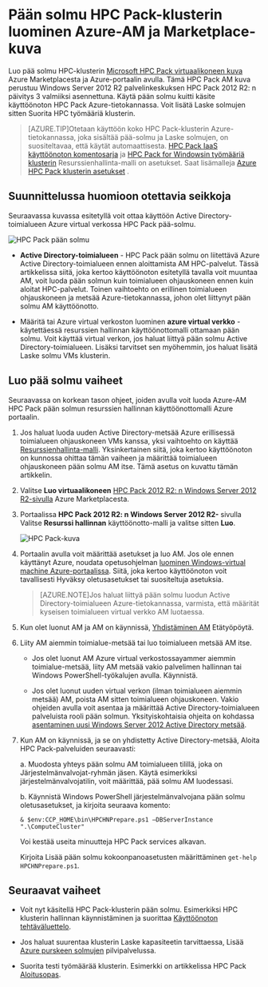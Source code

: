 <properties
 pageTitle="Luo pää HPC Pack-solmu Azure-AM | Microsoft Azure"
 description="Opettele käyttämään Microsoft HPC Pack pään solmu luominen Azure-AM Azure portaalin ja resurssien hallinnan käyttöönottomalli."
 services="virtual-machines-windows"
 documentationCenter=""
 authors="dlepow"
 manager="timlt"
 editor=""
 tags="azure-resource-manager,hpc-pack"/>
<tags
ms.service="virtual-machines-windows"
 ms.devlang="na"
 ms.topic="article"
 ms.tgt_pltfrm="vm-windows"
 ms.workload="big-compute"
 ms.date="08/17/2016"
 ms.author="danlep"/>

# <a name="create-the-head-node-of-an-hpc-pack-cluster-in-an-azure-vm-with-a-marketplace-image"></a>Pään solmu HPC Pack-klusterin luominen Azure-AM ja Marketplace-kuva


Luo pää solmu HPC-klusterin [Microsoft HPC Pack virtuaalikoneen kuva](https://azure.microsoft.com/marketplace/partners/microsoft/hpcpack2012r2onwindowsserver2012r2/) Azure Marketplacesta ja Azure-portaalin avulla. Tämä HPC Pack AM kuva perustuu Windows Server 2012 R2 palvelinkeskuksen HPC Pack 2012 R2: n päivitys 3 valmiiksi asennettuna. Käytä pään solmu kuitti käsite käyttöönoton HPC Pack Azure-tietokannassa. Voit lisätä Laske solmujen sitten Suorita HPC työmääriä klusterin.



>[AZURE.TIP]Otetaan käyttöön koko HPC Pack-klusterin Azure-tietokannassa, joka sisältää pää-solmu ja Laske solmujen, on suositeltavaa, että käytät automaattisesta. [HPC Pack IaaS käyttöönoton komentosarja](virtual-machines-windows-classic-hpcpack-cluster-powershell-script.md) ja [HPC Pack for Windowsin työmääriä klusterin](https://azure.microsoft.com/marketplace/partners/microsofthpc/newclusterwindowscn/) Resurssienhallinta-malli on asetukset. Saat lisämalleja [Azure HPC Pack klusterin asetukset](virtual-machines-windows-hpcpack-cluster-options.md) . 


## <a name="planning-considerations"></a>Suunnittelussa huomioon otettavia seikkoja

Seuraavassa kuvassa esitetyllä voit ottaa käyttöön Active Directory-toimialueen Azure virtual verkossa HPC Pack pää-solmu.

![HPC Pack pään solmu][headnode]

* **Active Directory-toimialueen** - HPC Pack pään solmu on liitettävä Azure Active Directory-toimialueen ennen aloittamista AM HPC-palvelut. Tässä artikkelissa siitä, joka kertoo käyttöönoton esitetyllä tavalla voit muuntaa AM, voit luoda pään solmun kuin toimialueen ohjauskoneen ennen kuin aloitat HPC-palvelut. Toinen vaihtoehto on erillinen toimialueen ohjauskoneen ja metsää Azure-tietokannassa, johon olet liittynyt pään solmu AM käyttöönotto.

* Määritä tai Azure virtual verkoston luominen **azure virtual verkko** - käytettäessä resurssien hallinnan käyttöönottomalli ottamaan pään solmu. Voit käyttää virtual verkon, jos haluat liittyä pään solmu Active Directory-toimialueen. Lisäksi tarvitset sen myöhemmin, jos haluat lisätä Laske solmu VMs klusterin.

    
## <a name="steps-to-create-the-head-node"></a>Luo pää solmu vaiheet

Seuraavassa on korkean tason ohjeet, joiden avulla voit luoda Azure-AM HPC Pack pään solmun resurssien hallinnan käyttöönottomalli Azure portaalin. 


1. Jos haluat luoda uuden Active Directory-metsää Azure erillisessä toimialueen ohjauskoneen VMs kanssa, yksi vaihtoehto on käyttää [Resurssienhallinta-malli](https://azure.microsoft.com/documentation/templates/active-directory-new-domain-ha-2-dc/). Yksinkertainen siitä, joka kertoo käyttöönoton on kunnossa ohittaa tämän vaiheen ja määrittää toimialueen ohjauskoneen pään solmu AM itse. Tämä asetus on kuvattu tämän artikkelin.
    
2. Valitse **Luo virtuaalikoneen** [HPC Pack 2012 R2: n Windows Server 2012 R2-sivulla](https://azure.microsoft.com/marketplace/partners/microsoft/hpcpack2012r2onwindowsserver2012r2/) Azure Marketplacesta. 

3. Portaalissa **HPC Pack 2012 R2: n Windows Server 2012 R2-** sivulla Valitse **Resurssi hallinnan** käyttöönotto-malli ja valitse sitten **Luo**.

    ![HPC Pack-kuva][marketplace]

4. Portaalin avulla voit määrittää asetukset ja luo AM. Jos ole ennen käyttänyt Azure, noudata opetusohjelman [luominen Windows-virtual machine Azure-portaalissa](virtual-machines-windows-hero-tutorial.md). Siitä, joka kertoo käyttöönoton voit tavallisesti Hyväksy oletusasetukset tai suositeltuja asetuksia.

    >[AZURE.NOTE]Jos haluat liittyä pään solmu luodun Active Directory-toimialueen Azure-tietokannassa, varmista, että määrität kyseisen toimialueen virtual verkko AM luotaessa.
       
4. Kun olet luonut AM ja AM on käynnissä, [Yhdistäminen AM](virtual-machines-windows-connect-logon.md) Etätyöpöytä. 

5. Liity AM aiemmin toimialue-metsää tai luo toimialueen metsää AM itse.

    * Jos olet luonut AM Azure virtual verkostossayammer aiemmin toimialue-metsää, liity AM metsää vakio palvelimen hallinnan tai Windows PowerShell-työkalujen avulla. Käynnistä.

    * Jos olet luonut uuden virtual verkon (ilman toimialueen aiemmin metsää) AM, poista AM sitten toimialueen ohjauskoneen. Vakio ohjeiden avulla voit asentaa ja määrittää Active Directory-toimialueen palveluista rooli pään solmun. Yksityiskohtaisia ohjeita on kohdassa [asentaminen uusi Windows Server 2012 Active Directory metsää](https://technet.microsoft.com/library/jj574166.aspx).

5. Kun AM on käynnissä, ja se on yhdistetty Active Directory-metsää, Aloita HPC Pack-palveluiden seuraavasti:

    a. Muodosta yhteys pään solmu AM toimialueen tilillä, joka on Järjestelmänvalvojat-ryhmän jäsen. Käytä esimerkiksi järjestelmänvalvojatilin, voit määrittää, pää solmu AM luodessasi.

    b. Käynnistä Windows PowerShell järjestelmänvalvojana pään solmu oletusasetukset, ja kirjoita seuraava komento:

    ```
    & $env:CCP_HOME\bin\HPCHNPrepare.ps1 –DBServerInstance ".\ComputeCluster"
    ```

    Voi kestää useita minuutteja HPC Pack services alkavan.

    Kirjoita Lisää pään solmu kokoonpanoasetusten määrittäminen `get-help HPCHNPrepare.ps1`.


## <a name="next-steps"></a>Seuraavat vaiheet

* Voit nyt käsitellä HPC Pack-klusterin pään solmu. Esimerkiksi HPC klusterin hallinnan käynnistäminen ja suorittaa [Käyttöönoton tehtäväluettelo](https://technet.microsoft.com/library/jj884141.aspx).
* Jos haluat suurentaa klusterin Laske kapasiteetin tarvittaessa, Lisää [Azure purskeen solmujen](virtual-machines-windows-classic-hpcpack-cluster-node-burst.md) pilvipalvelussa. 

* Suorita testi työmäärää klusterin. Esimerkki on artikkelissa HPC Pack [Aloitusopas](https://technet.microsoft.com/library/jj884144).

<!--Image references-->
[headnode]: ./media/virtual-machines-windows-hpcpack-cluster-headnode/headnode.png
[marketplace]: ./media/virtual-machines-windows-hpcpack-cluster-headnode/marketplace.png
